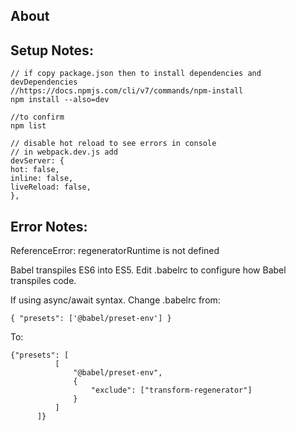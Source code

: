 ## About

## Setup Notes:

```
// if copy package.json then to install dependencies and devDependencies
//https://docs.npmjs.com/cli/v7/commands/npm-install
npm install --also=dev

//to confirm
npm list
```

```
// disable hot reload to see errors in console
// in webpack.dev.js add
devServer: {
hot: false,
inline: false,
liveReload: false,
},
```

## Error Notes:

ReferenceError: regeneratorRuntime is not defined

Babel transpiles ES6 into ES5. Edit .babelrc to configure how Babel transpiles code.

If using async/await syntax. Change .babelrc from:

```
{ "presets": ['@babel/preset-env'] }
```

To:

```
{"presets": [
          [
              "@babel/preset-env",
              {
                  "exclude": ["transform-regenerator"]
              }
          ]
      ]}
```
